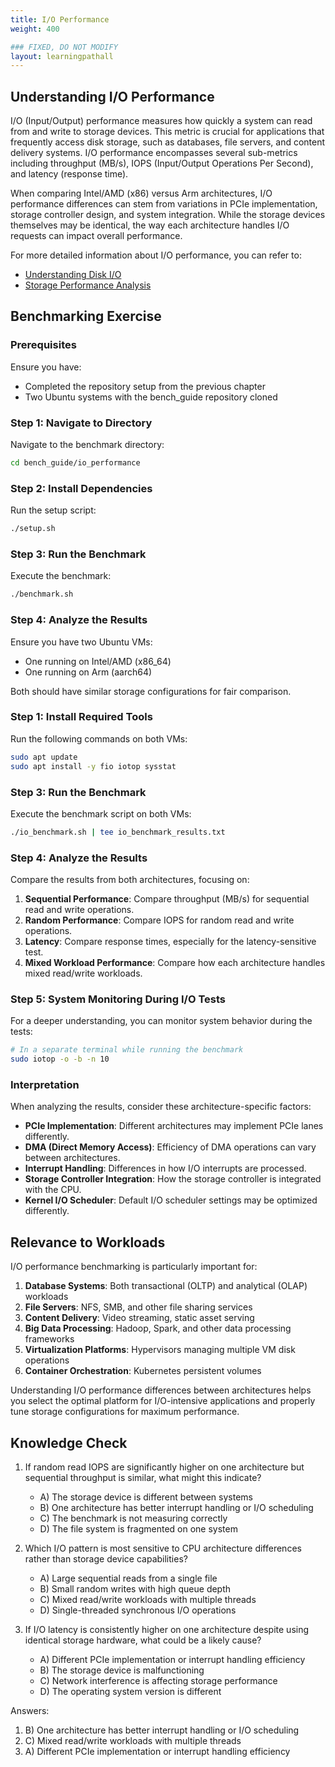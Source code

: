 ```yaml
---
title: I/O Performance
weight: 400

### FIXED, DO NOT MODIFY
layout: learningpathall
---
```


## Understanding I/O Performance

I/O (Input/Output) performance measures how quickly a system can read from and write to storage devices. This metric is crucial for applications that frequently access disk storage, such as databases, file servers, and content delivery systems. I/O performance encompasses several sub-metrics including throughput (MB/s), IOPS (Input/Output Operations Per Second), and latency (response time).

When comparing Intel/AMD (x86) versus Arm architectures, I/O performance differences can stem from variations in PCIe implementation, storage controller design, and system integration. While the storage devices themselves may be identical, the way each architecture handles I/O requests can impact overall performance.

For more detailed information about I/O performance, you can refer to:
- [Understanding Disk I/O](https://www.brendangregg.com/blog/2019-01-01/learn-io-pattern-with-blktrace.html)
- [Storage Performance Analysis](https://www.snia.org/education/storage-networking-primer/storage-performance)

## Benchmarking Exercise

### Prerequisites

Ensure you have:
- Completed the repository setup from the previous chapter
- Two Ubuntu systems with the bench_guide repository cloned

### Step 1: Navigate to Directory

Navigate to the benchmark directory:

```bash
cd bench_guide/io_performance
```

### Step 2: Install Dependencies

Run the setup script:

```bash
./setup.sh
```

### Step 3: Run the Benchmark

Execute the benchmark:

```bash
./benchmark.sh
```

### Step 4: Analyze the Results

Ensure you have two Ubuntu VMs:
- One running on Intel/AMD (x86_64)
- One running on Arm (aarch64)

Both should have similar storage configurations for fair comparison.

### Step 1: Install Required Tools

Run the following commands on both VMs:

```bash
sudo apt update
sudo apt install -y fio iotop sysstat
```

### Step 3: Run the Benchmark

Execute the benchmark script on both VMs:

```bash
./io_benchmark.sh | tee io_benchmark_results.txt
```

### Step 4: Analyze the Results

Compare the results from both architectures, focusing on:

1. **Sequential Performance**: Compare throughput (MB/s) for sequential read and write operations.
2. **Random Performance**: Compare IOPS for random read and write operations.
3. **Latency**: Compare response times, especially for the latency-sensitive test.
4. **Mixed Workload Performance**: Compare how each architecture handles mixed read/write workloads.

### Step 5: System Monitoring During I/O Tests

For a deeper understanding, you can monitor system behavior during the tests:

```bash
# In a separate terminal while running the benchmark
sudo iotop -o -b -n 10
```

### Interpretation

When analyzing the results, consider these architecture-specific factors:

- **PCIe Implementation**: Different architectures may implement PCIe lanes differently.
- **DMA (Direct Memory Access)**: Efficiency of DMA operations can vary between architectures.
- **Interrupt Handling**: Differences in how I/O interrupts are processed.
- **Storage Controller Integration**: How the storage controller is integrated with the CPU.
- **Kernel I/O Scheduler**: Default I/O scheduler settings may be optimized differently.

## Relevance to Workloads

I/O performance benchmarking is particularly important for:

1. **Database Systems**: Both transactional (OLTP) and analytical (OLAP) workloads
2. **File Servers**: NFS, SMB, and other file sharing services
3. **Content Delivery**: Video streaming, static asset serving
4. **Big Data Processing**: Hadoop, Spark, and other data processing frameworks
5. **Virtualization Platforms**: Hypervisors managing multiple VM disk operations
6. **Container Orchestration**: Kubernetes persistent volumes

Understanding I/O performance differences between architectures helps you select the optimal platform for I/O-intensive applications and properly tune storage configurations for maximum performance.

## Knowledge Check

1. If random read IOPS are significantly higher on one architecture but sequential throughput is similar, what might this indicate?
   - A) The storage device is different between systems
   - B) One architecture has better interrupt handling or I/O scheduling
   - C) The benchmark is not measuring correctly
   - D) The file system is fragmented on one system

2. Which I/O pattern is most sensitive to CPU architecture differences rather than storage device capabilities?
   - A) Large sequential reads from a single file
   - B) Small random writes with high queue depth
   - C) Mixed read/write workloads with multiple threads
   - D) Single-threaded synchronous I/O operations

3. If I/O latency is consistently higher on one architecture despite using identical storage hardware, what could be a likely cause?
   - A) Different PCIe implementation or interrupt handling efficiency
   - B) The storage device is malfunctioning
   - C) Network interference is affecting storage performance
   - D) The operating system version is different

Answers:
1. B) One architecture has better interrupt handling or I/O scheduling
2. C) Mixed read/write workloads with multiple threads
3. A) Different PCIe implementation or interrupt handling efficiency